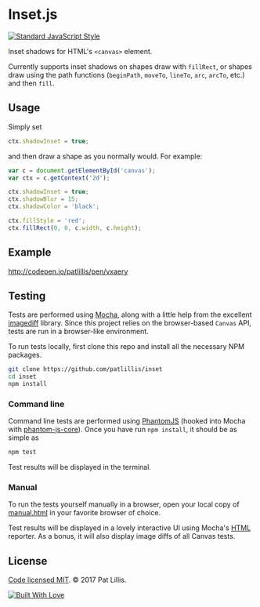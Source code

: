 # Inset.js

[![Standard JavaScript Style](https://img.shields.io/badge/code_style-standard-brightgreen.svg?style=flat-square)](http://standardjs.com/)

Inset shadows for HTML's `<canvas>` element.

Currently supports inset shadows on shapes draw with `fillRect`, or shapes draw using the path functions (`beginPath`, `moveTo`, `lineTo`, `arc`, `arcTo`, etc.) and then `fill`.

## Usage

Simply set 

```javascript
ctx.shadowInset = true;
```

and then draw a shape as you normally would. For example:

```javascript
var c = document.getElementById('canvas');
var ctx = c.getContext('2d');

ctx.shadowInset = true;
ctx.shadowBlur = 15;
ctx.shadowColor = 'black';

ctx.fillStyle = 'red';
ctx.fillRect(0, 0, c.width, c.height);
```

## Example

http://codepen.io/patlillis/pen/vxaery

## Testing

Tests are performed using [Mocha](https://mochajs.org/), along with a little help from the excellent [imagediff](https://github.com/HumbleSoftware/js-imagediff) library. Since this project relies on the browser-based `Canvas` API, tests are run in a browser-like environment.

To run tests locally, first clone this repo and install all the necessary NPM packages.

```bash
git clone https://github.com/patlillis/inset
cd inset
npm install
```

### Command line

Command line tests are performed using [PhantomJS](http://phantomjs.org/) (hooked into Mocha with [phantom-js-core](https://github.com/nathanboktae/mocha-phantomjs-core)). Once you have run `npm install`, it should be as simple as

```bash
npm test
```

Test results will be displayed in the terminal.

### Manual

To run the tests yourself manually in a browser, open your local copy of
[manual.html](test/manual.html) in your favorite browser of choice.

Test results will be displayed in a lovely interactive UI using Mocha's [HTML](https://mochajs.org/#html) reporter. As a bonus, it will also display image diffs of all Canvas tests.

## License

[Code licensed MIT](LICENSE). © 2017 Pat Lillis.

[![Built With Love](http://forthebadge.com/images/badges/built-with-love.svg)](http://forthebadge.com)
